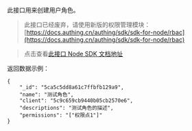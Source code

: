 此接口用来创建用户角色。

> 此接口已经废弃，请使用新版的权限管理模块：[https://docs.authing.cn/authing/sdk/sdk-for-node/rbac](https://docs.authing.cn/authing/sdk/sdk-for-node/rbac)

> 点击查看[此接口 Node SDK 文档地址](https://learn.authing.cn/authing/sdk/sdk-for-node/update-user-permissions#chuang-jian-yong-hu-jiao-se)


返回数据示例：
```
{
    "_id": "5ca5c5dd8a61c7ffbfb129a9",
    "name": "测试角色",
    "client": "5c9c659cb9440b05cb2570e6",
    "descriptions": "测试角色的描述",
    "permissions": "["权限点1"]"
}
```